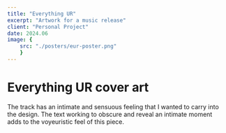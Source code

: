 ```yaml
---
title: "Everything UR"
excerpt: "Artwork for a music release"
client: "Personal Project"
date: 2024.06
image: { 
	src: "./posters/eur-poster.png" 
	}
---
```


# Everything UR cover art

The track has an intimate and sensuous feeling that I wanted to carry into the design. The text working to obscure and reveal an intimate moment adds to the voyeuristic feel of this piece.
